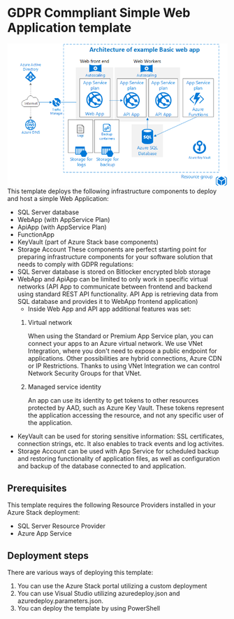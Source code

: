 # GDPR Commpliant Simple Web Application template
 ![Simple Web Application architecture](images/architecture.png)
 This template deploys the following infrastructure components to deploy and host a simple Web Application:
* SQL Server database 
* WebApp (with AppService Plan)
* ApiApp (with AppService Plan)
* FunctionApp 
* KeyVault (part of Azure Stack base components)
* Storage Account
 These components are perfect starting point for preparing infrastructure components for your software solution that needs to comply with GDPR regulations:
* SQL Server database is stored on Bitlocker encrypted blob storage
* WebApp and ApiApp can be limited to only work in specific virtual networks (API App to communicate between frontend and backend using standard REST API functionality. API App is retrieving data from SQL database and provides it to WebApp frontend application)
   * Inside Web App and API app additional features was set:
    1. Virtual network
    
       When using the Standard or Premium App Service plan, you can connect your apps to an Azure virtual network. We use VNet Integration, where you don't need to expose a public endpoint for applications. Other possibilities are hybrid connections, Azure CDN or IP Restrictions. Thanks to using VNet Integration we can control Network Security Groups for that VNet.
       
    2. Managed service identity
    
       An app can use its identity to get tokens to other resources protected by AAD, such as Azure Key Vault. These tokens represent the application accessing the resource, and not any specific user of the application.
 * KeyVault can be used for storing sensitive information: SSL certificates, connection strings, etc. It also enables to track events and log activites.
* Storage Account can be used with App Service for scheduled backup and restoring functionality of application files, as well as configuration and backup of the database connected to and application.
 ## Prerequisites
 This template requires the following Resource Providers installed in your Azure Stack deployment:
* SQL Server Resource Provider
* Azure App Service
 ## Deployment steps
There are various ways of deploying this template:
1. You can use the Azure Stack portal utilizing a custom deployment
2. You can use Visual Studio utilizing azuredeploy.json and azuredeploy.parameters.json.
3. You can deploy the template by using PowerShell